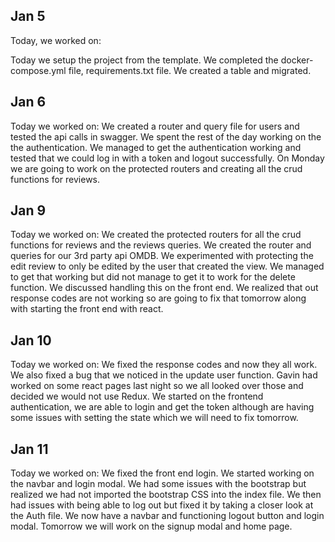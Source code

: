 ## Jan 5

Today, we worked on:

Today we setup the project from the template. We completed the docker-compose.yml file, requirements.txt file.
We created a table and migrated.

## Jan 6

Today we worked on:
We created a router and query file for users and tested the api calls in swagger.
We spent the rest of the day working on the the authentication. We managed to get the authentication working and tested that we could log in with a token and logout successfully.
On Monday we are going to work on the protected routers and creating all the crud functions for reviews.

## Jan 9

Today we worked on:
We created the protected routers for all the crud functions for reviews and the reviews queries. We created the router and queries for our 3rd party api OMDB.
We experimented with protecting the edit review to only be edited by the user that created the view. We managed to get that working but did not manage to get it to work for the delete function. We discussed handling this on the front end.
We realized that out response codes are not working so are going to fix that tomorrow along with starting the front end with react.

## Jan 10

Today we worked on:
We fixed the response codes and now they all work. We also fixed a bug that we noticed in the update user function.
Gavin had worked on some react pages last night so we all looked over those and decided we would not use Redux.
We started on the frontend authentication, we are able to login and get the token although are having some issues with setting the state which we will need to fix tomorrow.

## Jan 11

Today we worked on:
We fixed the front end login. We started working on the navbar and login modal. We had some issues with the bootstrap but realized we had not imported the bootstrap CSS into the index file. We then had issues with being able to log out but fixed it by taking a closer look at the Auth file. We now have a navbar and functioning logout button and login modal. Tomorrow we will work on the signup modal and home page.

